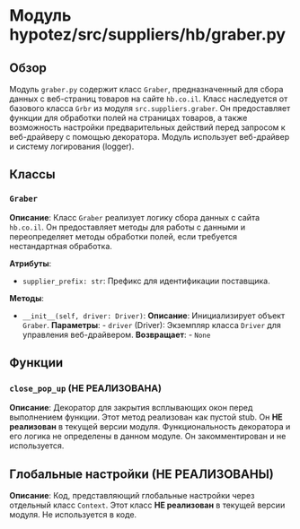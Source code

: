 # Модуль hypotez/src/suppliers/hb/graber.py

## Обзор

Модуль `graber.py` содержит класс `Graber`, предназначенный для сбора данных с веб-страниц товаров на сайте `hb.co.il`. Класс наследуется от базового класса `Grbr` из модуля `src.suppliers.graber`.  Он предоставляет функции для обработки полей на страницах товаров, а также возможность настройки предварительных действий перед запросом к веб-драйверу с помощью декоратора.  Модуль использует веб-драйвер и систему логирования (logger).

## Классы

### `Graber`

**Описание**: Класс `Graber` реализует логику сбора данных с сайта `hb.co.il`.  Он предоставляет методы для работы с данными и переопределяет методы обработки полей, если требуется нестандартная обработка.

**Атрибуты**:

- `supplier_prefix: str`: Префикс для идентификации поставщика.

**Методы**:

- `__init__(self, driver: Driver)`:
    **Описание**: Инициализирует объект `Graber`.
    **Параметры**:
        - `driver` (Driver): Экземпляр класса `Driver` для управления веб-драйвером.
    **Возвращает**:
        - `None`

## Функции


### `close_pop_up` (НЕ РЕАЛИЗОВАНА)

**Описание**:  Декоратор для закрытия всплывающих окон перед выполнением функции.  Этот метод реализован как пустой stub.  Он **НЕ реализован** в текущей версии модуля.  Функциональность декоратора и его логика не определены в данном модуле.  Он закомментирован и не используется.


## Глобальные настройки (НЕ РЕАЛИЗОВАНЫ)

**Описание**:  Код, представляющий глобальные настройки через отдельный класс `Context`.  Этот класс **НЕ реализован** в текущей версии модуля.  Не используется в коде.


```